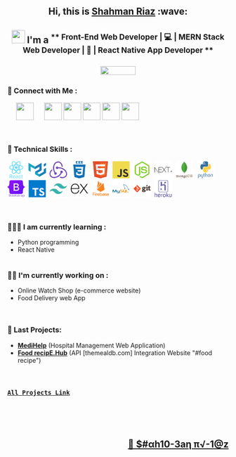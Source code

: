 <h2 align='center'> Hi, this is <a href="https://shahman-riaz.web.app/"><b>Shahman Riaz</b></a> :wave:</h2>
<h2 align='center'><img src="https://user-images.githubusercontent.com/76748226/174168550-bf815dc9-a013-426d-9189-d031da021ebb.png" height='30' width='30'/> I'm a <sup>**  Front-End Web Developer  | 💻 |   MERN Stack Web Developer  | 📱 |   React Native App Developer **</sup></h2>
<p align='center'><img width='40%' height='40%' src='https://shahman-riaz.web.app/static/media/skillPic.18f0fc82.gif'></p>  

### 🤝 Connect with Me :
<p><a href="https://www.linkedin.com/in/shahman-riaz/" style="padding: 20px"><img width='40' height='40' src='https://i.ibb.co/kXWB7pG/linkedin.png'></a> <a href="mailto:shahmanriaz07@gmail.com"><img width='40' height='40' src=https://i.ibb.co/4pwYqpT/icons8-email-open-48.png'></a> <a href="https://www.facebook.com/shahman.riaz.00"><img width='40' height='40' src='https://i.ibb.co/hB2T8mL/facebook.png'></a> <a href="https://wa.me/+8801631214301" target="_blank"><img width='40' height='40' src='https://i.ibb.co/Dbs7sg9/icons8-whatsapp-48.png'></a> <a href="#"><img width='40' height='40' src='https://i.ibb.co/Q9Rq80S/twitter.png'></a> <a href="#"><img width='40' height='40' src='https://i.ibb.co/NZ7jg8J/icons8-instagram-48.png'></a> 
</p> <br />
  
  
  ### 💼 Technical Skills :
  <div>
   
  <img src="https://github.com/devicons/devicon/blob/master/icons/react/react-original-wordmark.svg" title="React" alt="React" width="40" height="40"/>&nbsp;
  <img src="https://github.com/devicons/devicon/blob/master/icons/materialui/materialui-original.svg" title="Material UI" alt="Material UI" width="40" height="40"/>&nbsp;
  <img src="https://github.com/devicons/devicon/blob/master/icons/redux/redux-original.svg" title="Redux" alt="Redux " width="40" height="40"/>&nbsp;
  <img src="https://github.com/devicons/devicon/blob/master/icons/css3/css3-plain-wordmark.svg"  title="CSS3" alt="CSS" width="40" height="40"/>&nbsp;
  <img src="https://github.com/devicons/devicon/blob/master/icons/html5/html5-original.svg" title="HTML5" alt="HTML" width="40" height="40"/>&nbsp;
  <img src="https://github.com/devicons/devicon/blob/master/icons/javascript/javascript-original.svg" title="JavaScript" alt="JavaScript" width="40" height="40"/>&nbsp;
     <img src="https://github.com/devicons/devicon/blob/master/icons/nodejs/nodejs-original.svg" title="NodeJs" alt="NodeJs" width="40" height="40"/>&nbsp;
 <img style="background-color:white" src="https://github.com/devicons/devicon/blob/master/icons/nextjs/nextjs-original-wordmark.svg" title="NextJs" alt="NextJs" width="40" height="40"/>&nbsp;
 <img src="https://github.com/devicons/devicon/blob/master/icons/mongodb/mongodb-original-wordmark.svg" title="MongoDB" alt="MongoDB" width="40" height="40"/>&nbsp;
 <img src="https://github.com/devicons/devicon/blob/master/icons/python/python-original-wordmark.svg" title="Python" alt="Python" width="40" height="40"/>&nbsp;
 <img src="https://github.com/devicons/devicon/blob/master/icons/bootstrap/bootstrap-original-wordmark.svg" title="Bootstrap" alt="Bootstrap" width="40" height="40"/>&nbsp;
 <img src="https://github.com/devicons/devicon/blob/master/icons/typescript/typescript-original.svg" title="TypeScript" alt="TypeScript" width="40" height="40"/>&nbsp;
 <img src="https://github.com/devicons/devicon/blob/master/icons/tailwindcss/tailwindcss-plain.svg" title="TailwindCss" alt="TailwindCss" width="40" height="40"/>&nbsp;
    <img src="https://github.com/devicons/devicon/blob/master/icons/express/express-original.svg" title="Express" alt="Express" width="40" height="40"/>&nbsp;
  <img src="https://github.com/devicons/devicon/blob/master/icons/firebase/firebase-plain-wordmark.svg" title="Firebase" alt="Firebase" width="40" height="40"/>&nbsp;
  <img src="https://github.com/devicons/devicon/blob/master/icons/mysql/mysql-original-wordmark.svg" title="MySQL"  alt="MySQL" width="40" height="40"/>&nbsp;
     <img src="https://github.com/devicons/devicon/blob/master/icons/git/git-original-wordmark.svg" title="Git" alt="Git" width="40" height="40"/>&nbsp; 
    <img src="https://github.com/devicons/devicon/blob/master/icons/heroku/heroku-original-wordmark.svg" title="Heroku" alt="Heroku" width="40" height="40"/>&nbsp;
</div>
  
  <br />
  
  
  ### 👨🏻‍🎓 I am currently learning :
- Python programming
- React Native
  <br />
  <br />
  

### 👨‍💻 I'm currently working on :
- Online Watch Shop (e-commerce website)
- Food Delivery web App
<br />
  

  

  ### 📌 Last Projects: 
  - <a href="https://github.com/Shahman-Riaz/client-medihelp/"><b>MediHelp</b></a> (Hospital Management Web Application)
  - <a href="https://github.com/Shahman-Riaz/API-integration-restaurant/"><b>Food recipE.Hub</b></a> (API [themealdb.com] Integration Website "#food recipe")
  <br />
 
  ### [`All Projects Link`](https://github.com/Shahman-Riaz?tab=repositories)
  <br />   <br />   <br />

<h2 align='right'><a href="https://shahman-riaz.web.app/"><b>🤖 $#αh10-3aη  π√-1@z</b></a></h2>
